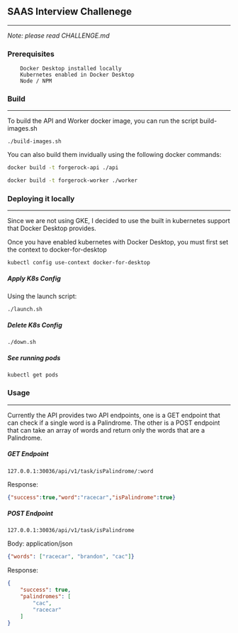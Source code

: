 ## SAAS Interview Challenege
---
*Note: please read CHALLENGE.md*

### Prerequisites

```
    Docker Desktop installed locally
    Kubernetes enabled in Docker Desktop
    Node / NPM
```

### Build
---

To build the API and Worker docker image, you can run the script build-images.sh

`./build-images.sh`

You can also build them invidually using the following docker commands:

```bash
docker build -t forgerock-api ./api

docker build -t forgerock-worker ./worker
```

### Deploying it locally
---

Since we are not using GKE, I decided to use the built in kubernetes support that Docker Desktop provides. 

Once you have enabled kubernetes with Docker Desktop, you must first set the context to docker-for-desktop

```
kubectl config use-context docker-for-desktop
```

##### Apply K8s Config

Using the launch script:

```./launch.sh```

##### Delete K8s Config

```./down.sh```

##### See running pods

```kubectl get pods```

### Usage
---

Currently the API provides two API endpoints, one is a GET endpoint that can check if a single word is a Palindrome. The other is a POST endpoint that can take an array of words and return only the words that are a Palindrome. 

##### GET Endpoint

`127.0.0.1:30036/api/v1/task/isPalindrome/:word`

Response:

```json
{"success":true,"word":"racecar","isPalindrome":true}
```

##### POST Endpoint

`127.0.0.1:30036/api/v1/task/isPalindrome`

Body: application/json

```json
{"words": ["racecar", "brandon", "cac"]}
```

Response:

```json
{
    "success": true,
    "palindromes": [
        "cac",
        "racecar"
    ]
}
```





